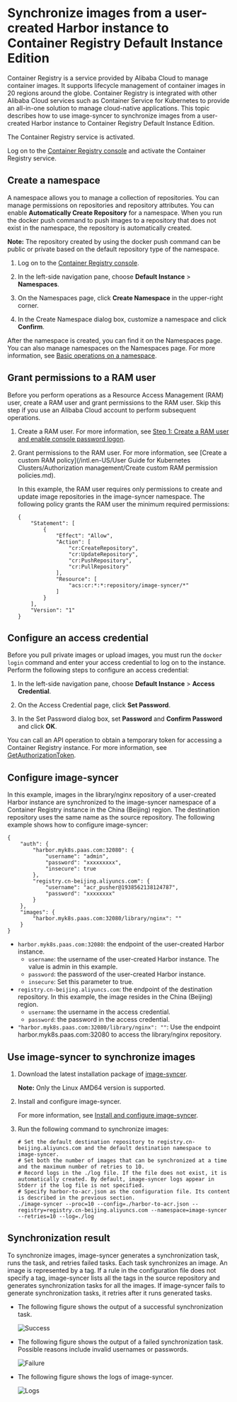 # Synchronize images from a user-created Harbor instance to Container Registry Default Instance Edition

Container Registry is a service provided by Alibaba Cloud to manage container images. It supports lifecycle management of container images in 20 regions around the globe. Container Registry is integrated with other Alibaba Cloud services such as Container Service for Kubernetes to provide an all-in-one solution to manage cloud-native applications. This topic describes how to use image-syncer to synchronize images from a user-created Harbor instance to Container Registry Default Instance Edition.

The Container Registry service is activated.

Log on to the [Container Registry console](https//cr.console.aliyun.com) and activate the Container Registry service.

## Create a namespace

A namespace allows you to manage a collection of repositories. You can manage permissions on repositories and repository attributes. You can enable **Automatically Create Repository** for a namespace. When you run the docker push command to push images to a repository that does not exist in the namespace, the repository is automatically created.

**Note:** The repository created by using the docker push command can be public or private based on the default repository type of the namespace.

1.  Log on to the [Container Registry console](https//cr.console.aliyun.com).

2.  In the left-side navigation pane, choose **Default Instance** \> **Namespaces**.

3.  On the Namespaces page, click **Create Namespace** in the upper-right corner.

4.  In the Create Namespace dialog box, customize a namespace and click **Confirm**.


After the namespace is created, you can find it on the Namespaces page. You can also manage namespaces on the Namespaces page. For more information, see [Basic operations on a namespace]().

## Grant permissions to a RAM user

Before you perform operations as a Resource Access Management \(RAM\) user, create a RAM user and grant permissions to the RAM user. Skip this step if you use an Alibaba Cloud account to perform subsequent operations.

1.  Create a RAM user. For more information, see [Step 1: Create a RAM user and enable console password logon]().

2.  Grant permissions to the RAM user. For more information, see [Create a custom RAM policy](/intl.en-US/User Guide for Kubernetes Clusters/Authorization management/Create custom RAM permission policies.md).

    In this example, the RAM user requires only permissions to create and update image repositories in the image-syncer namespace. The following policy grants the RAM user the minimum required permissions:

    ```
    {
        "Statement": [
            {
                "Effect": "Allow",
                "Action": [
                    "cr:CreateRepository",
                    "cr:UpdateRepository",
                    "cr:PushRepository",
                    "cr:PullRepository"
                ],
                "Resource": [
                    "acs:cr:*:*:repository/image-syncer/*"
                ]
            }
        ],
        "Version": "1"
    }
    ```


## Configure an access credential

Before you pull private images or upload images, you must run the `docker login` command and enter your access credential to log on to the instance. Perform the following steps to configure an access credential:

1.  In the left-side navigation pane, choose **Default Instance** \> **Access Credential**.

2.  On the Access Credential page, click **Set Password**.

3.  In the Set Password dialog box, set **Password** and **Confirm Password** and click **OK**.


You can call an API operation to obtain a temporary token for accessing a Container Registry instance. For more information, see [GetAuthorizationToken]().

## Configure image-syncer

In this example, images in the library/nginx repository of a user-created Harbor instance are synchronized to the image-syncer namespace of a Container Registry instance in the China \(Beijing\) region. The destination repository uses the same name as the source repository. The following example shows how to configure image-syncer:

```
{
    "auth": {
        "harbor.myk8s.paas.com:32080": {
            "username": "admin",
            "password": "xxxxxxxxx",
            "insecure": true
        },
        "registry.cn-beijing.aliyuncs.com": {
            "username": "acr_pusher@1938562138124787",
            "password": "xxxxxxxx"
        }
    },
    "images": {
        "harbor.myk8s.paas.com:32080/library/nginx": ""
    }
}
```

-   `harbor.myk8s.paas.com:32080`: the endpoint of the user-created Harbor instance.
    -   `username`: the username of the user-created Harbor instance. The value is admin in this example.
    -   `password`: the password of the user-created Harbor instance.
    -   `insecure`: Set this parameter to true.
-   `registry.cn-beijing.aliyuncs.com`: the endpoint of the destination repository. In this example, the image resides in the China \(Beijing\) region.
    -   `username`: the username in the access credential.
    -   `password`: the password in the access credential.
-   `"harbor.myk8s.paas.com:32080/library/nginx": ""`: Use the endpoint harbor.myk8s.paas.com:32080 to access the library/nginx repository.

## Use image-syncer to synchronize images

1.  Download the latest installation package of [image-syncer](https://github.com/AliyunContainerService/image-syncer/releases/tag/v1.0.3).

    **Note:** Only the Linux AMD64 version is supported.

2.  Install and configure image-syncer.

    For more information, see [Install and configure image-syncer](https://github.com/AliyunContainerService/image-syncer?spm=a2c6h.12873639.0.0.66b165a8HrkbnA#compile-manually).

3.  Run the following command to synchronize images:

    ```
    # Set the default destination repository to registry.cn-beijing.aliyuncs.com and the default destination namespace to image-syncer.
    # Set both the number of images that can be synchronized at a time and the maximum number of retries to 10.
    # Record logs in the ./log file. If the file does not exist, it is automatically created. By default, image-syncer logs appear in Stderr if the log file is not specified.
    # Specify harbor-to-acr.json as the configuration file. Its content is described in the previous section.
    ./image-syncer --proc=10 --config=./harbor-to-acr.json --registry=registry.cn-beijing.aliyuncs.com --namespace=image-syncer --retries=10 --log=./log
    ```


## Synchronization result

To synchronize images, image-syncer generates a synchronization task, runs the task, and retries failed tasks. Each task synchronizes an image. An image is represented by a tag. If a rule in the configuration file does not specify a tag, image-syncer lists all the tags in the source repository and generates synchronization tasks for all the images. If image-syncer fails to generate synchronization tasks, it retries after it runs generated tasks.

-   The following figure shows the output of a successful synchronization task.

    ![Success](https://static-aliyun-doc.oss-cn-hangzhou.aliyuncs.com/assets/img/en-US/7446858951/p71380.png)

-   The following figure shows the output of a failed synchronization task. Possible reasons include invalid usernames or passwords.

    ![Failure](https://static-aliyun-doc.oss-cn-hangzhou.aliyuncs.com/assets/img/en-US/8446858951/p71384.png)

-   The following figure shows the logs of image-syncer.

    ![Logs](https://static-aliyun-doc.oss-cn-hangzhou.aliyuncs.com/assets/img/en-US/8446858951/p71386.png)


